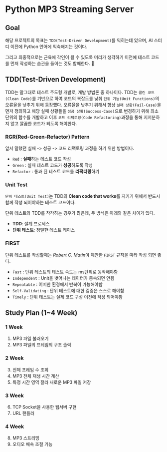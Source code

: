 # Python MP3 Streaming Server
## Goal
해당 프로젝트의 목표는 `TDD(Test-Driven Development)`를 익히는데 있으며, AI 스터디 이전에 Python 언어에 익숙해지는 것이다.

그리고 최종적으로는 근육에 각인이 될 수 있도록 머리가 생각하기 이전에 테스트 코드를 먼저 작성하는 습관을 들이는 것도 함께한다. 🤣
## TDD(Test-Driven Development)
TDD는 말그대로 테스트 주도형 개발로, 개발 방법론 중 하나이다. TDD는 `클린 코드(Clean Code)`를 기반으로 하여 코드의 복잡도를 낮춰 `단위 기능(Unit Functions)`의 오류율을 낮추기 위해 등장했다. 오류율을 낮추기 위해서 항상 `실패 상황(Fail-Case)`을 먼저 정의하고 해당 실패 상황들을 `성공 상황(Success-Case)`으로 변경하기 위해 최소 단위의 함수를 개발하고 이후 `코드 리팩토링(Code Refactoring)`과정을 통해 지저분하지 않고 깔끔한 코드가 되도록 해야한다.
### RGR(Red-Green-Refactor) Pattern
앞서 말했던 실패 -> 성공 -> 코드 리팩토링 과정을 하기 위한 방법이다.
  + `Red` : **실패**하는 테스트 코드 작성
  + `Green` : 실패 테스트 코드가 **성공**하도록 작성
  + `Refactor` : 통과 된 테스트 코드를 **리팩터링**하기

### Unit Test
`단위 테스트(Unit Test)`는 TDD의 **Clean code that works**를 지키기 위해서 반드시 함께 작성 되어야하는 테스트 코드이다.

단위 테스트와 TDD를 착각하는 경우가 많은데, 두 방식은 아래와 같은 차이가 있다.
  + **TDD**: 설계 프로세스
  + **단위 테스트**: 정밀한 테스트 케이스

### FIRST
단위 테스트를 작성할때는 *Robert C. Matin*이 제안한 `FIRST` 규칙을 따라 작성 되면 좋다.
  + `Fast` : 단위 테스트의 테스트 속도는 ms단위로 동작해야함
  + `Independent` : Unit을 벗어나는 데이터가 종속되면 안됨
  + `Repeatable` : 어떠한 환경에서 반복이 가능해야함
  + `Self-Validating` : 단위 테스트에 대한 검증은 스스로 해야함
  + `Timely` : 단위 테스트는 실제 코드 구성 이전에 작성 되어야함
## Study Plan (1~4 Week)
### 1 Week
1. MP3 파일 불러오기
2. MP3 파일의 프레임의 구조 출력
### 2 Week
3. 전체 프레임 수 조회
4. MP3 전체 재생 시간 계산
5. 특정 시간 영역 잘라 새로운 MP3 파일 저장
### 3 Week
6. TCP Socket을 사용한 웹서버 구현 
7. URL 핸들러
### 4 Week
8. MP3 스트리밍
9. 오디오 배속 조절 기능
